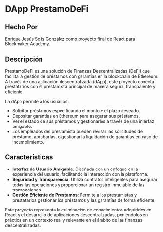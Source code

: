 
# DApp PrestamoDeFi

## Hecho Por
Enrique Jesús Solís González como proyecto final de React para Blockmaker Academy.

## Descripción
PrestamoDeFi es una solución de Finanzas Descentralizadas (DeFi) que facilita la gestión de préstamos con garantías en la blockchain de Ethereum. A través de una aplicación descentralizada (dApp), este proyecto conecta prestatarios con el prestamista principal de manera segura, transparente y eficiente.

La dApp permite a los usuarios:
- Solicitar préstamos especificando el monto y el plazo deseado.
- Depositar garantías en Ethereum para asegurar sus préstamos.
- Ver el estado de sus préstamos y gestionarlos a través de una interfaz amigable.
- Los empleados del prestamista pueden revisar las solicitudes de préstamo, aprobarlas, o gestionar la liquidación de garantías en caso de incumplimiento.

## Características
- **Interfaz de Usuario Amigable**: Diseñada con un enfoque en la experiencia del usuario, facilitando la interacción con la plataforma.
- **Seguridad y Transparencia**: Utiliza contratos inteligentes para asegurar todas las operaciones y proporcionar un registro inmutable de las transacciones.
- **Gestión Eficiente de Préstamos**: Permite a los prestamistas y prestatarios gestionar los préstamos y las garantías de forma eficiente.

Este proyecto representa la culminación de conocimientos adquiridos en React y el desarrollo de aplicaciones descentralizadas, poniéndolos en práctica en un contexto real y relevante en el ámbito de las finanzas descentralizadas.
